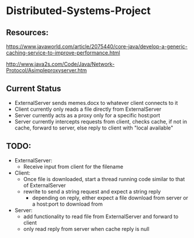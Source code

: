 Distributed-Systems-Project
=======

## Resources:

https://www.javaworld.com/article/2075440/core-java/develop-a-generic-caching-service-to-improve-performance.html

http://www.java2s.com/Code/Java/Network-Protocol/Asimpleproxyserver.htm


## Current Status

* ExternalServer sends memes.docx to whatever client connects to it
* Client currently only reads a file directly from ExternalServer
* Server currently acts as a proxy only for a specific host:port
* Server currently intercepts requests from client, checks cache, if not in cache, forward to server, else reply to client with "local available"


## TODO:

* ExternalServer:
    * Receive input from client for the filename
* Client:
    * Once file is downloaded, start a thread running code similar to that of ExternalServer
    * rewrite to send a string request and expect a string reply
        * depending on reply, either expect a file download from server or a host:port to download from
* Server: 
    * add functionality to read file from ExternalServer and forward to client
    * only read reply from server when cache reply is null

